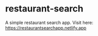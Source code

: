 # restaurant-search

A simple restaurant search app.
Visit here: https://restaurantsearchapp.netlify.app
